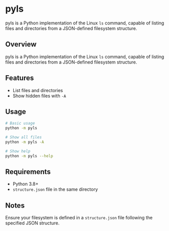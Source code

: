 # pyls
pyls is a Python implementation of the Linux `ls` command, capable of listing files and directories from a JSON-defined filesystem structure.

## Overview
pyls is a Python implementation of the Linux `ls` command, capable of listing files and directories from a JSON-defined filesystem structure.

## Features
- List files and directories
- Show hidden files with `-A`

## Usage
```bash
# Basic usage
python -m pyls

# Show all files
python -m pyls -A

# Show help
python -m pyls --help
```

## Requirements
- Python 3.8+
- `structure.json` file in the same directory

## Notes
Ensure your filesystem is defined in a `structure.json` file following the specified JSON structure.